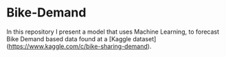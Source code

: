 # Bike-Demand
In this repository I present a model that uses Machine Learning, to forecast Bike Demand based data found at a [Kaggle dataset] 
(https://www.kaggle.com/c/bike-sharing-demand).
